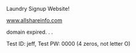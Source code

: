 Laundry Signup Website!

www.allshareinfo.com

domain expired. . . 

Test ID: jeff,
Test PW: 0000            (4 zeros, not letter O)
